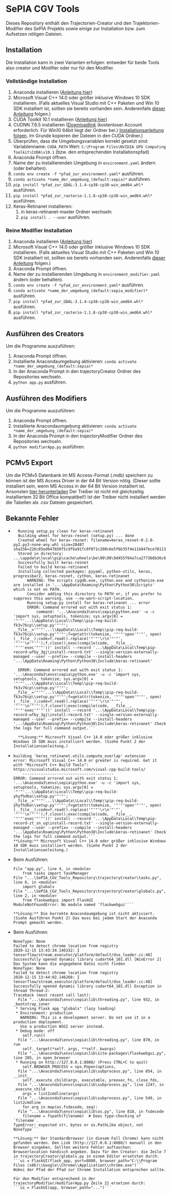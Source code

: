 # SePIA CGV Tools

Dieses Repository enthält den Trajectorien-Creator und den Trajektorien-Modifier des SePIA Projekts sowie einige zur Installation bzw. zum Aufsetzen nötigen Dateien.

## Installation

Die Installation kann in zwei Varianten erfolgen:
entweder für beide Tools also creator und Modifier oder nur für den Modifier.

### Vollständige Installation

1. Anaconda installieren ([Anleitung hier](https://www.anaconda.com/products/individual))
2. Microsoft Visual C++ 14.0 oder größer inklusive Windows 10 SDK installieren. (Falls aktuelles Visual Studio mit C++ Paketen und Win 10 SDK installiert ist, sollten sie bereits vorhanden sein. Anderenfalls [dieser Anleitung](https://www.scivision.dev/python-windows-visual-c-14-required) folgen.)
3. CUDA Toolkit 10.1 installieren ([Anleitung hier](https://developer.nvidia.com/cuda-10.1-download-archive-update2))
4. CUDNN 7.6.5 installieren ([Downloadlink](https://developer.nvidia.com/rdp/cudnn-archive) (kostenloser Account erforderlich. Für Win10 64bit liegt der Ordner bei.) [Installationsanleitung folgen](https://docs.nvidia.com/deeplearning/cudnn/install-guide/index.html#installwindows). Im Grunde kopieren der Dateien in den CUDA Ordner.)
5. Überprüfen, dass die Umgebungsvariablen korrekt gesetzt sind:
	Variablenname: ```CUDA_PATH```
	Wert: ```C:\Program Files\NVIDIA GPU Computing Toolkit\CUDA\v10.1``` (bzw. den entsprechenden Installationspfad)
6. Anaconda Prompt öffnen.
7. Name der zu installierenden Umgebung in ```environment.yaml``` ändern (oder behalten).
8. ```conda env create -f *pfad_zur_environment.yaml*``` ausführen.
9. ```conda activate *name_der_umgebung_(default:sepia)*``` ausführen.
10. ```pip install *pfad_zur_GDAL-3.1.4-cp38-cp38-win_amd64.whl*``` ausführen.
11. ```pip install *pfad_zur_rasterio-1.1.8-cp38-cp38-win_amd64.whl*``` ausführen.
12. Keras-Retinanet installieren:
	1. in keras-retinanet-master Ordner wechseln
	2. ```pip install . --user``` ausführen.
	
### Reine Modifier Installation
1. Anaconda installieren ([Anleitung hier](https://www.anaconda.com/products/individual))
2. Microsoft Visual C++ 14.0 oder größer inklusive Windows 10 SDK installieren. (Falls aktuelles Visual Studio mit C++ Paketen und Win 10 SDK installiert ist, sollten sie bereits vorhanden sein. Anderenfalls [dieser Anleitung](https://www.scivision.dev/python-windows-visual-c-14-required) folgen.)
3. Anaconda Prompt öffnen.
4. Name der zu installierenden Umgebung in ```environment_modifier.yaml``` ändern (oder behalten).
5. ```conda env create -f *pfad_zur_environment.yaml*``` ausführen.
6. ```conda activate *name_der_umgebung_(default:sepia_modifier)*``` ausführen.
7. ```pip install *pfad_zur_GDAL-3.1.4-cp38-cp38-win_amd64.whl*``` ausführen.
8. ```pip install *pfad_zur_rasterio-1.1.8-cp38-cp38-win_amd64.whl*``` ausführen.

## Ausführen des Creators
Um die Programme auszuführen:
1. Anaconda Prompt öffnen.
2. Installierte Anacondaumgebung aktivieren: ```conda activate *name_der_umgebung_(default:sepia)*```
3. In der Anaconda Prompt in den trajectoryCreator Ordner des Repositories wechseln.
4. ```python app.py``` ausführen.

## Ausführen des Modifiers
Um die Programme auszuführen:
1. Anaconda Prompt öffnen.
2. Installierte Anacondaumgebung aktivieren: ```conda activate *name_der_umgebung_(default:sepia)*```
3. In der Anaconda Prompt in den trajectoryModifier Ordner des Repositories wechseln.
4. ```python modifierApp.py``` ausführen.

## PCMv5 Export
Um die PCMv5 Datenbank im MS Access-Format (.mdb) speichern zu können ist der MS Access Driver in der 64 Bit Version nötig. (Dieser sollte installiert sein, wenn MS Access in der 64 Bit Version installiert ist. Ansonsten [hier herunterladen](https://www.microsoft.com/en-us/download/details.aspx?id=54920) Der Treiber ist nicht mit gleichzeitig installiertem 32 Bit Office kompatibel!)
Ist der Treiber nicht installiert werden die Tabellen als .csv Dateien gespeichert.

## Bekannte Fehler
- ```ERROR: Failed building wheel for keras-retinanet
	Running setup.py clean for keras-retinanet
	Building wheel for keras-resnet (setup.py) ... done
	Created wheel for keras-resnet: filename=keras_resnet-0.2.0-py2.py3-none-any.whl size=20487 sha256=226c85ed647b50f5cdfba91fc0f071c200c6e5f6b35f4e11b847bce781137594
	Stored in directory: ...\appdata\local\pip\cache\wheels\be\90\98\9d455f04a7ca277366b36c660c89d171ff5abb7bdd8a8b8e75
	Successfully built keras-resnet
	Failed to build keras-retinanet
	Installing collected packages: pyyaml, python-utils, keras, progressbar2, keras-resnet, cython, keras-retinanet
		WARNING: The scripts cygdb.exe, cython.exe and cythonize.exe are installed in '...\AppData\Roaming\Python\Python38\Scripts' which is not on PATH.
		Consider adding this directory to PATH or, if you prefer to suppress this warning, use --no-warn-script-location.
		Running setup.py install for keras-retinanet ... error
		ERROR: Command errored out with exit status 1:
			command: '...\Anaconda3\envs\sepia\python.exe' -u -c 'import sys, setuptools, tokenize; sys.argv[0] = '"'"'...\\AppData\\Local\\Temp\\pip-req-build-fk3v76cp\\setup.py'"'"'; __file__='"'"'...\\AppData\\Local\\Temp\\pip-req-build-fk3v76cp\\setup.py'"'"';f=getattr(tokenize, '"'"'open'"'"', open)(__file__);code=f.read().replace('"'"'\r\n'"'"', '"'"'\n'"'"');f.close();exec(compile(code, __file__, '"'"'exec'"'"'))' install --record '...\AppData\Local\Temp\pip-record-wfby_3gj\install-record.txt' --single-version-externally-managed --user --prefix= --compile --install-headers '...\AppData\Roaming\Python\Python38\Include\keras-retinanet'

	ERROR: Command errored out with exit status 1: '...\Anaconda3\envs\sepia\python.exe' -u -c 'import sys, setuptools, tokenize; sys.argv[0] = '"'"'...\\AppData\\Local\\Temp\\pip-req-build-fk3v76cp\\setup.py'"'"'; __file__='"'"'...\\AppData\\Local\\Temp\\pip-req-build-fk3v76cp\\setup.py'"'"';f=getattr(tokenize, '"'"'open'"'"', open)(__file__);code=f.read().replace('"'"'\r\n'"'"', '"'"'\n'"'"');f.close();exec(compile(code, __file__, '"'"'exec'"'"'))' install --record '...\AppData\Local\Temp\pip-record-wfby_3gj\install-record.txt' --single-version-externally-managed --user --prefix= --compile --install-headers '...\AppData\Roaming\Python\Python38\Include\keras-retinanet' Check the logs for full command output.```
	
	**Lösung:** Microsoft Visual C++ 14.0 oder größer inklusive Windows 10 SDK muss installiert werden. (Siehe Punkt 2 der Installationsanleitung.)

- 	```...
	building 'keras_retinanet.utils.compute_overlap' extension
	error: Microsoft Visual C++ 14.0 or greater is required. Get it with "Microsoft C++ Build Tools": https://visualstudio.microsoft.com/visual-cpp-build-tools/
		----------------------------------------
	ERROR: Command errored out with exit status 1: '...\Anaconda3\envs\sepia\python.exe' -u -c 'import sys, setuptools, tokenize; sys.argv[0] = '"'"'...\\AppData\\Local\\Temp\\pip-req-build-yhyfhdba\\setup.py'"'"'; __file__='"'"'...\\AppData\\Local\\Temp\\pip-req-build-yhyfhdba\\setup.py'"'"';f=getattr(tokenize, '"'"'open'"'"', open)(__file__);code=f.read().replace('"'"'\r\n'"'"', '"'"'\n'"'"');f.close();exec(compile(code, __file__, '"'"'exec'"'"'))' install --record '...\AppData\Local\Temp\pip-record-zt_sn_ug\install-record.txt' --single-version-externally-managed --user --prefix= --compile --install-headers '...\AppData\Roaming\Python\Python38\Include\keras-retinanet' Check the logs for full command output.```
	**Lösung:** Microsoft Visual C++ 14.0 oder größer inklusive Windows 10 SDK muss installiert werden. (Siehe Punkt 2 der Installationsanleitung.)

-	Beim Ausführen:
	```(base) ...\SePIA_CGV_Tools_Repository\trajectoryCreator>python app.py Traceback (most recent call last):
	File "app.py", line 4, in <module>
		from tasks import TaskManager
	File "...\SePIA_CGV_Tools_Repository\trajectoryCreator\tasks.py", line 6, in <module>
		import globals
	File "...\SePIA_CGV_Tools_Repository\trajectoryCreator\globals.py", line 2, in <module>
		from flaskwebgui import FlaskUI
	ModuleNotFoundError: No module named 'flaskwebgui'```

	**Lösung:** Die korrekte Anacondaumgebung ist nicht aktiviert. (Siehe Ausführen Punkt 2) Das muss bei jedem Start der Anaconda Prompt gemacht werden.

-	Beim Ausführen:
	```(sepia) ...\SePIA_CGV_Tools_Repository\trajectoryCreator>python app.py [WinError 2] Das System kann die angegebene Datei nicht finden
	NoneType: None
	Failed to detect chrome location from registry
	2020-12-15 13:43:34.146332: I tensorflow/stream_executor/platform/default/dso_loader.cc:48] Successfully opened dynamic library cudart64_101.dll [WinError 2] Das System kann die angegebene Datei nicht finden
	NoneType: None
	Failed to detect chrome location from registry
	2020-12-15 13:44:02.146266: I tensorflow/stream_executor/platform/default/dso_loader.cc:48] Successfully opened dynamic library cudart64_101.dll Exception in thread Thread-2:
	Traceback (most recent call last):
	  File "...\Anaconda3\envs\sepia\lib\threading.py", line 932, in _bootstrap_inner
	 * Serving Flask app "globals" (lazy loading)
	 * Environment: production
	   WARNING: This is a development server. Do not use it in a production deployment.
	   Use a production WSGI server instead.
	 * Debug mode: off
		self.run()
	  File "...\Anaconda3\envs\sepia\lib\threading.py", line 870, in run
		self._target(*self._args, **self._kwargs)
	  File "...\Anaconda3\envs\sepia\lib\site-packages\flaskwebgui.py", line 205, in open_browser
	 * Running on http://127.0.0.1:8080/ (Press CTRL+C to quit)
		self.BROWSER_PROCESS = sps.Popen(options,
	  File "...\Anaconda3\envs\sepia\lib\subprocess.py", line 854, in __init__
		self._execute_child(args, executable, preexec_fn, close_fds,
	  File "...\Anaconda3\envs\sepia\lib\subprocess.py", line 1247, in _execute_child
		args = list2cmdline(args)
	  File "...\Anaconda3\envs\sepia\lib\subprocess.py", line 549, in list2cmdline
		for arg in map(os.fsdecode, seq):
	  File "...\Anaconda3\envs\sepia\lib\os.py", line 818, in fsdecode
		filename = fspath(filename)  # Does type-checking of `filename`.
	TypeError: expected str, bytes or os.PathLike object, not NoneType```

	**Lösung:** Der Standardbrowser (in diesem Fall Chrome) kann nicht gefunden werden. Den Link (http://127.0.0.1:8080/) manuell in den Browser eingeben. Sollten weitere Fehler auftauchen:
	Browserlocation händisch angeben. Dazu für den Creator: die Zeile 7 in trajectoryCreator/globals.py in einem Editor ersetzten durch:
	```ui = FlaskUI(flask_app, port=8080, browser_path="C:\\Program Files (x86)\\Google\\Chrome\\Application\\chrome.exe")```
	Wobei der Pfad der Pfad zur Chrome Installation entsprechen sollte.
	
	Für den Modifier entsprechend in der trajectoryModifier/modifierApp.py Zeile 21 ersetzen durch:
	```ui = FlaskUI(app, browser_path="...")```



